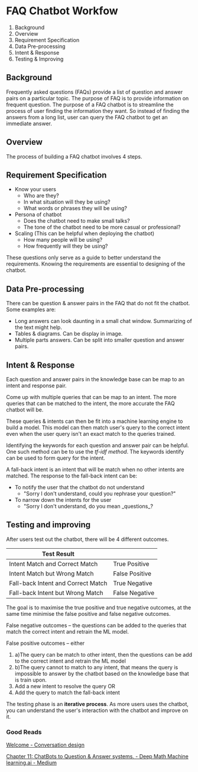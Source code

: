 # FAQ Chatbot Workfow

1. Background
2. Overview
3. Requirement Specification
4. Data Pre-processing
5. Intent &amp; Response
6. Testing &amp; Improving

## Background

Frequently asked questions (FAQs) provide a list of question and answer pairs on a particular topic. The purpose of FAQ is to provide information on frequent question. The purpose of a FAQ chatbot is to streamline the process of user finding the information they want. So instead of finding the answers from a long list, user can query the FAQ chatbot to get an immediate answer.

## Overview


The process of building a FAQ chatbot involves 4 steps.

## Requirement Specification

- Know your users
  - Who are they?
  - In what situation will they be using?
  - What words or phrases they will be using?
- Persona of chatbot
  - Does the chatbot need to make small talks?
  - The tone of the chatbot need to be more casual or professional?
- Scaling (This can be helpful when deploying the chatbot)
  - How many people will be using?
  - How frequently will they be using?

These questions only serve as a guide to better understand the requirements. Knowing the requirements are essential to designing of the chatbot.

## Data Pre-processing

There can be question &amp; answer pairs in the FAQ that do not fit the chatbot. Some examples are:

- Long answers can look daunting in a small chat window. Summarizing of the text might help.
- Tables &amp; diagrams. Can be display in image.
- Multiple parts answers. Can be split into smaller question and answer pairs.

## Intent &amp; Response


Each question and answer pairs in the knowledge base can be map to an intent and response pair.



Come up with multiple queries that can be map to an intent. The more queries that can be matched to the intent, the more accurate the FAQ chatbot will be.

These queries &amp; intents can then be fit into a machine learning engine to build a model. This model can then match user&#39;s query to the correct intent even when the user query isn&#39;t an exact match to the queries trained.

Identifying the keywords for each question and answer pair can be helpful. One such method can be to use the _tf-idf method_. The keywords identify can be used to form query for the intent.

A fall-back intent is an intent that will be match when no other intents are matched. The response to the fall-back intent can be:

- To notify the user that the chatbot do not understand
  - &quot;Sorry I don&#39;t understand, could you rephrase your question?&quot;
- To narrow down the intents for the user
  - &quot;Sorry I don&#39;t understand, do you mean \_questions\_?

## Testing and improving

After users test out the chatbot, there will be 4 different outcomes.

| Test Result||
|--|--|
| Intent Match and Correct Match | True Positive |
| Intent Match but Wrong Match | False Positive |
| Fall-back Intent and Correct Match | True Negative |
| Fall-back Intent but Wrong Match | False Negative |

The goal is to maximise the true positive and true negative outcomes, at the same time minimise the false positive and false negative outcomes.

False negative outcomes – the questions can be added to the queries that match the correct intent and retrain the ML model.

False positive outcomes – either

1. a)The query can be match to other intent, then the questions can be add to the correct intent and retrain the ML model
2. b)The query cannot to match to any intent, that means the query is impossible to answer by the chatbot based on the knowledge base that is train upon.
  1. Add a new intent to resolve the query OR
  2. Add the query to match the fall-back intent

The testing phase is an **iterative process**. As more users uses the chatbot, you can understand the user&#39;s interaction with the chatbot and improve on it.

### Good Reads

[Welcome - Conversation design](https://designguidelines.withgoogle.com/conversation/)

[Chapter 11: ChatBots to Que](https://medium.com/deep-math-machine-learning-ai/chapter-11-chatbots-to-question-answer-systems-e06c648ac22a)[stion &amp; Answer systems. - Deep Math Machine learning.ai - Medium](https://medium.com/deep-math-machine-learning-ai/chapter-11-chatbots-to-question-answer-systems-e06c648ac22a)
